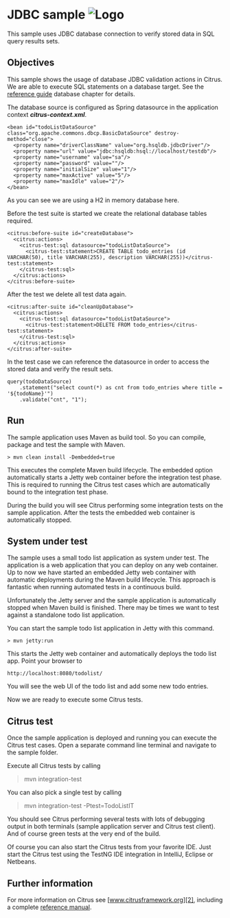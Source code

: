 JDBC sample ![Logo][1]
==============

This sample uses JDBC database connection to verify stored data in SQL query results sets.

Objectives
---------

This sample shows the usage of database JDBC validation actions in Citrus. We are able
to execute SQL statements on a database target. See the [reference guide][4] database chapter for details.

The database source is configured as Spring datasource in the application context ***citrus-context.xml***.
    
    <bean id="todoListDataSource" class="org.apache.commons.dbcp.BasicDataSource" destroy-method="close">
      <property name="driverClassName" value="org.hsqldb.jdbcDriver"/>
      <property name="url" value="jdbc:hsqldb:hsql://localhost/testdb"/>
      <property name="username" value="sa"/>
      <property name="password" value=""/>
      <property name="initialSize" value="1"/>
      <property name="maxActive" value="5"/>
      <property name="maxIdle" value="2"/>
    </bean>
    
As you can see we are using a H2 in memory database here.    

Before the test suite is started we create the relational database tables required.

    <citrus:before-suite id="createDatabase">
      <citrus:actions>
        <citrus-test:sql datasource="todoListDataSource">
          <citrus-test:statement>CREATE TABLE todo_entries (id VARCHAR(50), title VARCHAR(255), description VARCHAR(255))</citrus-test:statement>
        </citrus-test:sql>
      </citrus:actions>
    </citrus:before-suite>

After the test we delete all test data again.

    <citrus:after-suite id="cleanUpDatabase">
      <citrus:actions>
        <citrus-test:sql datasource="todoListDataSource">
          <citrus-test:statement>DELETE FROM todo_entries</citrus-test:statement>
        </citrus-test:sql>
      </citrus:actions>
    </citrus:after-suite>

In the test case we can reference the datasource in order to access the stored data and
verify the result sets.

    query(todoDataSource)
        .statement("select count(*) as cnt from todo_entries where title = '${todoName}'")
        .validate("cnt", "1");

Run
---------

The sample application uses Maven as build tool. So you can compile, package and test the
sample with Maven.
 
    > mvn clean install -Dembedded=true
    
This executes the complete Maven build lifecycle. The embedded option automatically starts a Jetty web
container before the integration test phase. This is required to running the Citrus test cases which are
automatically bound to the integration test phase.

During the build you will see Citrus performing some integration tests on the sample application.
After the tests the embedded web container is automatically stopped.

System under test
---------

The sample uses a small todo list application as system under test. The application is a web application
that you can deploy on any web container. Up to now we have started an embedded Jetty web container with automatic 
deployments during the Maven build lifecycle. This approach is fantastic when running automated tests in
a continuous build.
  
Unfortunately the Jetty server and the sample application is automatically stopped when Maven build is finished. 
There may be times we want to test against a standalone todo list application.  

You can start the sample todo list application in Jetty with this command.

    > mvn jetty:run

This starts the Jetty web container and automatically deploys the todo list app. Point your browser to
 
    http://localhost:8080/todolist/

You will see the web UI of the todo list and add some new todo entries.

Now we are ready to execute some Citrus tests.

Citrus test
---------

Once the sample application is deployed and running you can execute the Citrus test cases.
Open a separate command line terminal and navigate to the sample folder.

Execute all Citrus tests by calling

> mvn integration-test

You can also pick a single test by calling

> mvn integration-test -Ptest=TodoListIT

You should see Citrus performing several tests with lots of debugging output in both terminals (sample application server
and Citrus test client). And of course green tests at the very end of the build.

Of course you can also start the Citrus tests from your favorite IDE.
Just start the Citrus test using the TestNG IDE integration in IntelliJ, Eclipse or Netbeans.

Further information
---------

For more information on Citrus see [www.citrusframework.org][2], including
a complete [reference manual][3].

 [1]: http://www.citrusframework.org/img/brand-logo.png "Citrus"
 [2]: http://www.citrusframework.org
 [3]: http://www.citrusframework.org/reference/html/
 [4]: http://www.citrusframework.org/reference/html/index.html#actions-database
